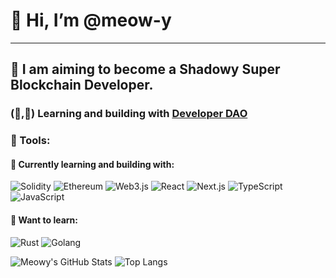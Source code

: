 # 👋 Hi, I’m @meow-y
---
 ## 🌱 I am aiming to become a Shadowy Super Blockchain Developer.

### (🧱,🚀) Learning and building with [Developer DAO](https://twitter.com/developer_dao)





### 🌈 Tools:

<h4>🌿 Currently learning and building with:</h4> 

<p align="left">

  <img alt="Solidity" src="https://img.shields.io/badge/-Solidity-BAC9F9?style=flat-square&logo=solidity&logoColor=363636" />
  <img alt="Ethereum" src="https://img.shields.io/badge/-Ethereum-3C3C3D?style=flat-square&logo=ethereum&logoColor=white" />
  <img alt="Web3.js" src="https://img.shields.io/badge/-Web3.js-F16822?style=flat-square&logo=web3.js&logoColor=white" />
  <img alt="React" src="https://img.shields.io/badge/-React-1DA6D0?style=flat-square&logo=react&logoColor=white" />
  <img alt="Next.js" src="https://img.shields.io/badge/-Next.js-black?style=flat-square&logo=next.js&logoColor=white" />
  <img alt="TypeScript" src="https://img.shields.io/badge/-TypeScript-007ACC?style=flat-square&logo=typescript&logoColor=white" />
  <img alt="JavaScript" src="https://img.shields.io/badge/-JavaScript-F0DB4F?style=flat-square&logo=javascript&logoColor=black" />
  

</p>


<h4> 🧠 Want to learn: </h4> 

<p align="left">

  <img alt="Rust" src="https://img.shields.io/badge/-Rust-F44A00?style=flat-square&logo=Rust&logoColor=black" />
   <img alt="Golang" src="https://img.shields.io/badge/-Golang-6AD7E4?style=flat-square&logo=Go&logoColor=black" />
  
 

</p>

![Meowy's GitHub Stats](https://github-readme-stats.vercel.app/api?username=meow-y&count_private=true&show_icons=true&custom_title=Github%20Status&hide=issues&theme=radical)
![Top Langs](https://github-readme-stats.vercel.app/api/top-langs/?username=meow-y&langs_count=6&hide=TeXt&hide_border=true&layout=compact&theme=radical)






<!---
meowy is a ✨ special ✨ repository because its `README.md` (this file) appears on your GitHub profile.
You can click the Preview link to take a look at your changes.
--->

